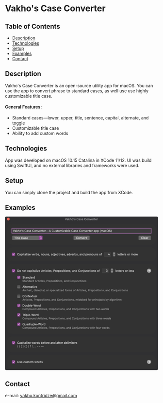 # Vakho's Case Converter

## Table of Contents
- [Description](#description)
- [Technologies](#technologies)
- [Setup](#setup)
- [Examples](#examples)
- [Contact](#contact)

## Description
Vakho's Case Converter is an open-source utility app for macOS. You can use the app to convert phrase to standard cases, as well use use highly customizable title case.

#### General Features:
- Standard cases—lower, upper, title, sentence, capital, alternate, and toggle
- Customizable title case
- Ability to add custom words

## Technologies
App was developed on macOS 10.15 Catalina in XCode 11/12. UI was build using SwiftUI, and no external libraries and frameworks were used.

## Setup
You can simply clone the project and build the app from XCode.

## Examples
![Main](./img/Main.jpg)

## Contact
e-mail: [vakho.kontridze@gmail.com](mailto:vakho.kontridze@gmail.com)
